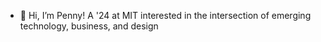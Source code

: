 - 👋 Hi, I’m Penny! A '24 at MIT interested in the intersection of emerging technology, business, and design 
<!---
Pen721/Pen721 is a ✨ special ✨ repository because its `README.md` (this file) appears on your GitHub profile.
You can click the Preview link to take a look at your changes.
--->
